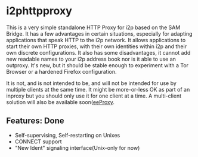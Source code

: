 i2phttpproxy
============

This is a very simple standalone HTTP Proxy for i2p based on the SAM Bridge. It
has a few advantages in certain situations, especially for adapting applications
that speak HTTP to the i2p network. It allows applications to start their own
HTTP proxies, with their own identities within i2p and their own discrete
configurations. It also has some disadvantages, it cannot add new readable
names to your i2p address book nor is it able to use an outproxy. It's new, but
it should be stable enough to experiment with a Tor Browser or a hardened
Firefox configuration.

It is not, and is not intended to be, and will not be intended for use by
multiple clients at the same time. It might be more-or-less OK as part of an
inproxy but you should only use it for one client at a time. A multi-client
solution will also be available soon([eeProxy](https://github.com/eyedeekay/eeProxy).

Features: Done
--------------

  * Self-supervising, Self-restarting on Unixes
  * CONNECT support
  * "New Ident" signaling interface(Unix-only for now)
